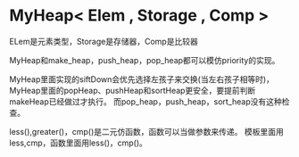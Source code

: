 # MyHeap< Elem , Storage<Elem> , Comp<ELem> >
ELem是元素类型，Storage是存储器，Comp是比较器


MyHeap和make_heap，push_heap，pop_heap都可以模仿priority的实现。

MyHeap里面实现的siftDown会优先选择左孩子来交换(当左右孩子相等时)，MyHeap里面的popHeap、pushHeap和sortHeap更安全，要提前判断makeHeap已经做过才执行。
而pop_heap，push_heap，sort_heap没有这种检查。

less<int>(),greater<int>()，cmp<int>()是二元仿函数，函数可以当做参数来传递。
模板里面用less<int>,cmp<int>，函数里面用less<int>()，cmp<int>()。
